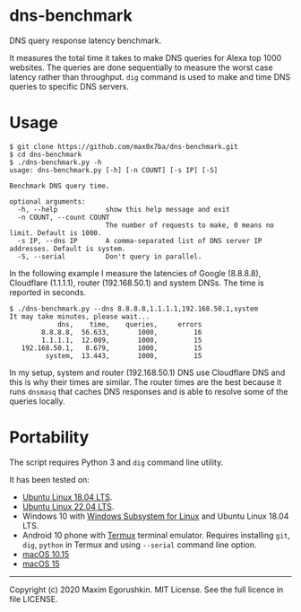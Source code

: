 # dns-benchmark
DNS query response latency benchmark.

It measures the total time it takes to make DNS queries for Alexa top 1000 websites. The queries are done sequentially to measure the worst case latency rather than throughput. `dig` command is used to make and time DNS queries to specific DNS servers.

# Usage
```
$ git clone https://github.com/max0x7ba/dns-benchmark.git
$ cd dns-benchmark
$ ./dns-benchmark.py -h
usage: dns-benchmark.py [-h] [-n COUNT] [-s IP] [-S]

Benchmark DNS query time.

optional arguments:
  -h, --help            show this help message and exit
  -n COUNT, --count COUNT
                        The number of requests to make, 0 means no limit. Default is 1000.
  -s IP, --dns IP       A comma-separated list of DNS server IP addresses. Default is system.
  -S, --serial          Don't query in parallel.
```

In the following example I measure the latencies of Google (8.8.8.8), Cloudflare (1.1.1.1), router (192.168.50.1) and system DNSs. The time is reported in seconds.

```
$ ./dns-benchmark.py --dns 8.8.8.8,1.1.1.1,192.168.50.1,system
It may take minutes, please wait...
            dns,    time,    queries,     errors
        8.8.8.8,  56.633,       1000,         16
        1.1.1.1,  12.089,       1000,         15
   192.168.50.1,   8.679,       1000,         15
         system,  13.443,       1000,         15
```

In my setup, system and router (192.168.50.1) DNS use Cloudflare DNS and this is why their times are similar. The router times are the best because it runs `dnsmasq` that caches DNS responses and is able to resolve some of the queries locally.

# Portability
The script requires Python 3 and `dig` command line utility.

It has been tested on:

* [Ubuntu Linux 18.04 LTS](https://ubuntu.com/download/desktop).
* [Ubuntu Linux 22.04 LTS](https://ubuntu.com/download/desktop).
* Windows 10 with [Windows Subsystem for Linux](https://docs.microsoft.com/en-us/windows/wsl/install-win10) and Ubuntu Linux 18.04 LTS.
* Android 10 phone with [Termux](https://termux.com/) terminal emulator. Requires installing `git`, `dig`, `python` in Termux and using `--serial` command line option.
* [macOS 10.15](https://en.wikipedia.org/wiki/MacOS_Catalina)
* [macOS 15](https://en.wikipedia.org/wiki/MacOS_Sequoia)

---

Copyright (c) 2020 Maxim Egorushkin. MIT License. See the full licence in file LICENSE.
